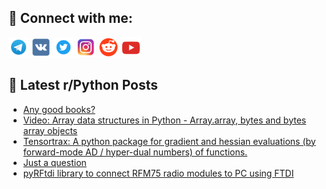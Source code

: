 ## 🔎 Connect with me:
[<img src="https://github.com/bullbesh/bullbesh/blob/main/images/Telegram.png" width="32" height="32" />](https://t.me/bullbesh)
[<img src="https://github.com/bullbesh/bullbesh/blob/main/images/VK.png" width="32" height="32" />](https://vk.com/bullbesh)
[<img src="https://github.com/bullbesh/bullbesh/blob/main/images/Twitter.png" width="32" height="32" />](https://twitter.com/bullbesh1)
[<img src="https://github.com/bullbesh/bullbesh/blob/main/images/Instagram.png" width="32" height="32" />](https://www.instagram.com/bullbesh)
[<img src="https://github.com/bullbesh/bullbesh/blob/main/images/Reddit.png" width="32" height="32" />](https://www.reddit.com/user/bullbesh)
[<img src="https://github.com/bullbesh/bullbesh/blob/main/images/YouTube.png" width="32" height="32" />](https://www.youtube.com/channel/UCtfjRs6uzgq5mfm8S06WTcg)

## 📕 Latest r/Python Posts
<!-- BLOG-POST-LIST:START -->
- [Any good books?](https://www.reddit.com/r/Python/comments/zwpocb/any_good_books/)
- [Video: Array data structures in Python - Array.array, bytes and bytes array objects](https://www.reddit.com/r/Python/comments/zwpn0j/video_array_data_structures_in_python_arrayarray/)
- [Tensortrax: A python package for gradient and hessian evaluations &lpar;by forward-mode AD / hyper-dual numbers&rpar; of functions.](https://www.reddit.com/r/Python/comments/zwpevs/tensortrax_a_python_package_for_gradient_and/)
- [Just a question](https://www.reddit.com/r/Python/comments/zwopy5/just_a_question/)
- [pyRFtdi library to connect RFM75 radio modules to PC using FTDI](https://www.reddit.com/r/Python/comments/zwl9sc/pyrftdi_library_to_connect_rfm75_radio_modules_to/)
<!-- BLOG-POST-LIST:END -->
